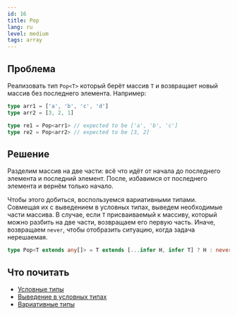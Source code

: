 ```yaml
---
id: 16
title: Pop
lang: ru
level: medium
tags: array
---
```


## Проблема

Реализовать тип `Pop<T>` который берёт массив `T` и возвращает новый массив без последнего элемента.
Например:

```typescript
type arr1 = ['a', 'b', 'c', 'd']
type arr2 = [3, 2, 1]

type re1 = Pop<arr1> // expected to be ['a', 'b', 'c']
type re2 = Pop<arr2> // expected to be [3, 2]
```

## Решение

Разделим массив на две части: всё что идёт от начала до последнего элемента и последний элемент.
После, избавимся от последнего элемента и вернём только начало.

Чтобы этого добиться, воспользуемся вариативными типами.
Совмещая их с выведением в условных типах, выведем необходимые части массива.
В случае, если `T` присваиваемый к массиву, который можно разбить на две части, возвращаем его первую часть.
Иначе, возвращаем `never`, чтобы отобразить ситуацию, когда задача нерешаемая.

```typescript
type Pop<T extends any[]> = T extends [...infer H, infer T] ? H : never;
```

## Что почитать

- [Условные типы](https://www.typescriptlang.org/docs/handbook/advanced-types.html#conditional-types)
- [Выведение в условных типах](https://www.typescriptlang.org/docs/handbook/advanced-types.html#type-inference-in-conditional-types)
- [Вариативные типы](https://www.typescriptlang.org/docs/handbook/release-notes/typescript-4-0.html#variadic-tuple-types)
